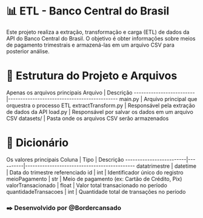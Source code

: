 # 📊 ETL - Banco Central do Brasil

Este projeto realiza a extração, transformação e carga (ETL) de dados da API do Banco Central do Brasil. O objetivo é obter informações sobre meios de pagamento trimestrais e armazená-las em um arquivo CSV para posterior análise.

# 📝 Estrutura do Projeto e Arquivos
Apenas os arquivos principais
Arquivo                  | Descrição
-------------------------|---------------------------------------------
main.py                  | Arquivo principal que orquestra o processo ETL
extractTransform.py      | Responsável pela extração de dados da API
load.py                  | Responsável por salvar os dados em um arquivo CSV
datasets/                | Pasta onde os arquivos CSV serão armazenados

# 📖 Dicionário
Os valores principais
Coluna                   | Tipo      | Descrição
-------------------------|----------|---------------------------------------------
datatrimestre            | datetime | Data do trimestre referenciado
id                       | int      | Identificador único do registro
meioPagamento            | str      | Meio de pagamento (ex: Cartão de Crédito, Pix)
valorTransacionado       | float    | Valor total transacionado no período
quantidadeTransacoes     | int      | Quantidade total de transações no período

### ✒️ Desenvolvido por @Bordercansado
